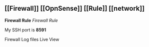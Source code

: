 ## [[Firewall]] [[OpnSense]] [[Rule]] [[network]]

**Firewall Rule**
*Firewall Rule*

My SSH port is **8591**

Firewall
	Log files
		Live View





